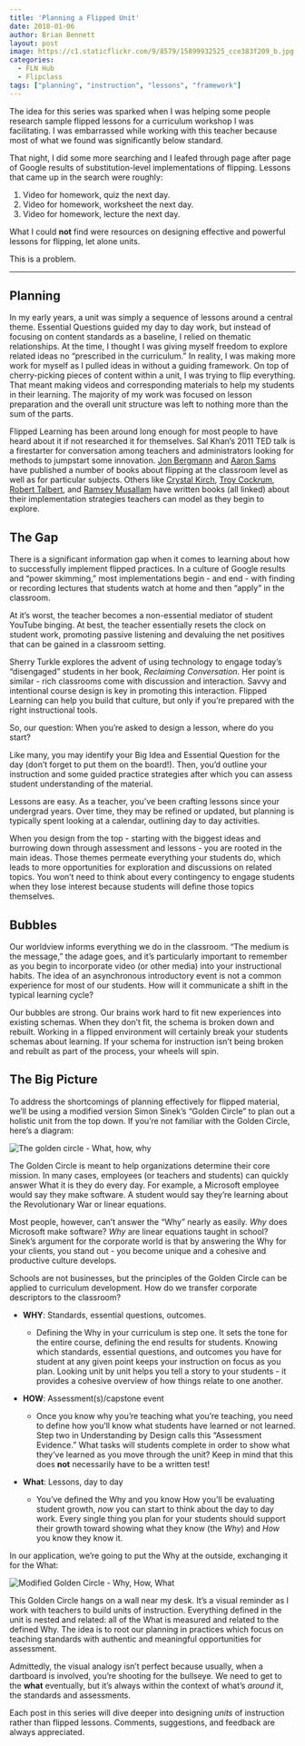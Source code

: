 ```yaml
---
title: 'Planning a Flipped Unit'
date: 2018-01-06
author: Brian Bennett
layout: post
image: https://c1.staticflickr.com/9/8579/15899932525_cce383f209_b.jpg
categories:
  - FLN Hub
  - Flipclass
tags: ["planning", "instruction", "lessons", "framework"]
---
```


The idea for this series was sparked when I was helping some people research sample flipped lessons for a curriculum workshop I was facilitating. I was embarrassed while working with this teacher because most of what we found was significantly below standard.

That night, I did some more searching and I leafed through page after page of Google results of substitution-level implementations of flipping. Lessons that came up in the search were roughly:

1. Video for homework, quiz the next day.
2. Video for homework, worksheet the next day.
3. Video for homework, lecture the next day.

What I could **not** find were resources on designing effective and powerful lessons for flipping, let alone units.

This is a problem.

---

## Planning

In my early years, a unit was simply a sequence of lessons around a central theme. Essential Questions guided my day to day work, but instead of focusing on content standards as a baseline, I relied on thematic relationships. At the time, I thought I was giving myself freedom to explore related ideas no “prescribed in the curriculum.” In reality, I was making more work for myself as I pulled ideas in without a guiding framework. On top of cherry-picking pieces of content within a unit, I was trying to flip everything. That meant making videos and corresponding materials to help my students in their learning. The majority of my work was focused on lesson preparation and the overall unit structure was left to nothing more than the sum of the parts.

Flipped Learning has been around long enough for most people to have heard about it if not researched it for themselves. Sal Khan’s 2011 TED talk is a firestarter for conversation among teachers and administrators looking for methods to jumpstart some innovation. [Jon Bergmann](http://www.jonbergmann.com) and [Aaron Sams](http://www.aaronsams.com) have published a number of books about flipping at the classroom level as well as for particular subjects. Others like [Crystal Kirch](http://flippingwithkirch.blogspot.com/p/pre-order-my-book-today.html), [Troy Cockrum](https://www.amazon.com/Flipping-English-Class-Reach-Learners/dp/0415733154), [Robert Talbert](http://rtalbert.org/book/), and [Ramsey Musallam](https://www.amazon.com/Spark-Learning-Embracing-Student-Curiosity-ebook/dp/B07319YS66) have written books (all linked) about their implementation strategies teachers can model as they begin to explore.

## The Gap

There is a significant information gap when it comes to learning about how to successfully implement flipped practices. In a culture of Google results and “power skimming,” most implementations begin - and end - with finding or recording lectures that students watch at home and then “apply” in the classroom.

At it’s worst, the teacher becomes a non-essential mediator of student YouTube binging. At best, the teacher essentially resets the clock on student work, promoting passive listening and devaluing the net positives that can be gained in a classroom setting.

Sherry Turkle explores the advent of using technology to engage today’s “disengaged” students in her book, _Reclaiming Conversation_. Her point is similar - rich classrooms come with discussion and interaction. Savvy and intentional course design is key in promoting this interaction. Flipped Learning can help you build that culture, but only if you’re prepared with the right instructional tools.

So, our question: When you’re asked to design a lesson, where do you start?

Like many, you may identify your Big Idea and Essential Question for the day (don’t forget to put them on the board!). Then, you’d outline your instruction and some guided practice strategies after which you can assess student understanding of the material.

Lessons are easy. As a teacher, you’ve been crafting lessons since your undergrad years. Over time, they may be refined or updated, but planning is typically spent looking at a calendar, outlining day to day activities.

When you design from the top - starting with the biggest ideas and burrowing down through assessment and lessons - you are rooted in the main ideas. Those themes permeate everything your students do, which leads to more opportunities for exploration and discussions on related topics. You won’t need to think about every contingency to engage students when they lose interest because students will define those topics themselves.

## Bubbles
Our worldview informs everything we do in the classroom. “The medium is the message,” the adage goes, and it’s particularly important to remember as you begin to incorporate video (or other media) into your instructional habits. The idea of an asynchronous introductory event is not a common experience for most of our students. How will it communicate a shift in the typical learning cycle?

Our bubbles are strong. Our brains work hard to fit new experiences into existing schemas. When they don’t fit, the schema is broken down and rebuilt. Working in a flipped environment will certainly break your students schemas about learning. If your schema for instruction isn’t being broken and rebuilt as part of the process, your wheels will spin.

## The Big Picture
To address the shortcomings of planning effectively for flipped material, we’ll be using a modified version Simon Sinek’s “Golden Circle” to plan out a holistic unit from the top down. If you’re not familiar with the Golden Circle, here’s a diagram:

<img src="/nodes/_site/assets/img/goldencircle.png" alt="The golden circle - What, how, why" />

The Golden Circle is meant to help organizations determine their core mission. In many cases, employees (or teachers and students) can quickly answer What it is they do every day. For example, a Microsoft employee would say they make software. A student would say they’re learning about the Revolutionary War or linear equations.

Most people, however, can’t answer the “Why” nearly as easily.  _Why_ does Microsoft make software? _Why_ are linear equations taught in school? Sinek’s argument for the corporate world is that by answering the Why for your clients, you stand out - you become unique and a cohesive and productive culture develops.

Schools are not businesses, but the principles of the Golden Circle can be applied to curriculum development. How do we transfer corporate descriptors to the classroom?

- **WHY**: Standards, essential questions, outcomes.
	- Defining the Why in your curriculum is step one. It sets the tone for the entire course, defining the end results for students. Knowing which standards, essential questions, and outcomes you have for student at any given point keeps your instruction on focus as you plan. Looking unit by unit helps you tell a story to your students - it provides a cohesive overview of how things relate to one another.

- **HOW**: Assessment(s)/capstone event
	- Once you know why you’re teaching what you’re teaching, you need to define how you’ll know what students have learned or not learned. Step two in Understanding by Design calls this “Assessment Evidence.” What tasks will students complete in order to show what they’ve learned as you move through the unit? Keep in mind that this does **not** necessarily have to be a written test!

- **What**: Lessons, day to day
	- You’ve defined the Why and you know How you’ll be evaluating student growth, _now_ you can start to think about the day to day work. Every single thing you plan for your students should support their growth toward showing what they know (the _Why_) and _How_ you know they know it.

In our application, we’re going to put the Why at the outside, exchanging it for the What:

<img src="/nodes/_site/assets/img/modcircle.png" alt="Modified Golden Circle - Why, How, What" />

This Golden Circle  hangs on a wall near my desk. It’s a visual reminder as I work with teachers to build units of instruction. Everything defined in the unit is nested and related: all of the What is measured and related to the defined Why. The idea is to root our planning in practices which focus on teaching standards with authentic and meaningful opportunities for assessment.

Admittedly, the visual analogy isn’t perfect because usually, when a dartboard is involved, you’re shooting for the bullseye. We need to get to the **what** eventually, but it’s always within the context of what’s _around_ it, the standards and assessments.

Each post in this series will dive deeper into designing _units_ of instruction rather than flipped lessons. Comments, suggestions, and feedback are always appreciated.
